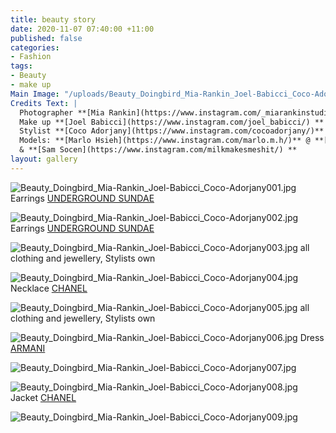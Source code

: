 ```yaml
---
title: beauty story
date: 2020-11-07 07:40:00 +11:00
published: false
categories:
- Fashion
tags:
- Beauty
- make up
Main Image: "/uploads/Beauty_Doingbird_Mia-Rankin_Joel-Babicci_Coco-Adorjany009.jpg"
Credits Text: |
  Photographer **[Mia Rankin](https://www.instagram.com/_miarankinstudio/) **
  Make up **[Joel Babicci](https://www.instagram.com/joel_babicci/) **
  Stylist **[Coco Adorjany](https://www.instagram.com/cocoadorjany/)**
  Models: **[Marlo Hsieh](https://www.instagram.com/marlo.m.h/)** @ **[Chadwick](https://www.instagram.com/chadwickmodels/)**
  & **[Sam Socen](https://www.instagram.com/milkmakesmeshit/) **
layout: gallery
---
```


![Beauty_Doingbird_Mia-Rankin_Joel-Babicci_Coco-Adorjany001.jpg](/uploads/Beauty_Doingbird_Mia-Rankin_Joel-Babicci_Coco-Adorjany001.jpg)
Earrings [UNDERGROUND SUNDAE](https://www.undergroundsundae.com/shop)

![Beauty_Doingbird_Mia-Rankin_Joel-Babicci_Coco-Adorjany002.jpg](/uploads/Beauty_Doingbird_Mia-Rankin_Joel-Babicci_Coco-Adorjany002.jpg)
Earrings [UNDERGROUND SUNDAE](https://www.undergroundsundae.com/shop)

![Beauty_Doingbird_Mia-Rankin_Joel-Babicci_Coco-Adorjany003.jpg](/uploads/Beauty_Doingbird_Mia-Rankin_Joel-Babicci_Coco-Adorjany003.jpg)
all clothing and jewellery, Stylists own

![Beauty_Doingbird_Mia-Rankin_Joel-Babicci_Coco-Adorjany004.jpg](/uploads/Beauty_Doingbird_Mia-Rankin_Joel-Babicci_Coco-Adorjany004.jpg)
Necklace [CHANEL](https://www.chanel.com/au/)

![Beauty_Doingbird_Mia-Rankin_Joel-Babicci_Coco-Adorjany005.jpg](/uploads/Beauty_Doingbird_Mia-Rankin_Joel-Babicci_Coco-Adorjany005.jpg)
all clothing and jewellery, Stylists own

![Beauty_Doingbird_Mia-Rankin_Joel-Babicci_Coco-Adorjany006.jpg](/uploads/Beauty_Doingbird_Mia-Rankin_Joel-Babicci_Coco-Adorjany006.jpg)
Dress [ARMANI](https://www.armani.com/au/armanicom)

![Beauty_Doingbird_Mia-Rankin_Joel-Babicci_Coco-Adorjany007.jpg](/uploads/Beauty_Doingbird_Mia-Rankin_Joel-Babicci_Coco-Adorjany007.jpg)

![Beauty_Doingbird_Mia-Rankin_Joel-Babicci_Coco-Adorjany008.jpg](/uploads/Beauty_Doingbird_Mia-Rankin_Joel-Babicci_Coco-Adorjany008.jpg)
Jacket [CHANEL](https://www.chanel.com/au/)

![Beauty_Doingbird_Mia-Rankin_Joel-Babicci_Coco-Adorjany009.jpg](/uploads/Beauty_Doingbird_Mia-Rankin_Joel-Babicci_Coco-Adorjany009.jpg)


